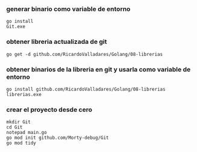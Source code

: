 
### generar binario como variable de entorno
```batch
go install 
Git.exe
```


### obtener libreria actualizada de git
```batch
go get -d github.com/RicardoValladares/Golang/08-librerias
```


### obtener binarios de la libreria en git y usarla como variable de entorno
```batch
go install github.com/RicardoValladares/Golang/08-librerias
librerias.exe
```


### crear el proyecto desde cero
```batch
mkdir Git 
cd Git 
notepad main.go
go mod init github.com/Morty-debug/Git
go mod tidy
```
